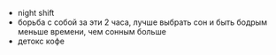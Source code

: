 - night shift
- борьба с собой за эти 2 часа, лучше выбрать сон и быть бодрым меньше времени, чем сонным больше
- детокс кофе